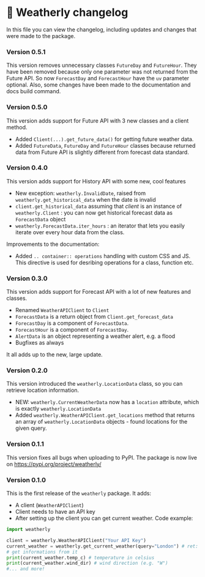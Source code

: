 # 📜 Weatherly changelog
In this file you can view the changelog, including updates and changes that were made to the package.

### Version 0.5.1
This version removes unnecessary classes `FutureDay` and `FutureHour`. They have been removed because only one parameter was not returned from the Future API. 
So now `ForecastDay` and `ForecastHour` have the `uv` parameter optional. Also, some changes have been made to the documentation and docs build command.

### Version 0.5.0
This version adds support for Future API with 3 new classes and a client method.
* Added `Client(...).get_future_data()` for getting future weather data.
* Added `FutureData`, `FutureDay` and `FutureHour` classes because returned data from Future API is slightly different from forecast data standard.

### Version 0.4.0
This version adds support for History API with some new, cool features
* New exception: `weatherly.InvalidDate`, raised from `weatherly.get_historical_data` when the date is invalid
* `client.get_historical_data` assuming that *client* is an instance of `weatherly.Client` : you can now get historical forecast data as `ForecastData` object
* `weatherly.ForecastData.iter_hours` : an iterator that lets you easily iterate over every hour data from the class.

Improvements to the documentation:
* Added `.. container:: operations` handling with custom CSS and JS. This directive is used for desribing operations for a class, function etc.

### Version 0.3.0
This version adds support for Forecast API with a lot of new features and classes.
* Renamed `WeatherAPIClient` to `Client`
* `ForecastData` is a return object from `Client.get_forecast_data`
* `ForecastDay` is a component of `ForecastData`.
* `ForecastHour` is a component of `ForecastDay`.
* `AlertData` is an object representing a weather alert, e.g. a flood
* Bugfixes as always

It all adds up to the new, large update.

### Version 0.2.0
This version introduced the `weatherly.LocationData` class, so you can retrieve location information.
* NEW: `weatherly.CurrentWeatherData` now has a `location` attribute, which is exactly `weatherly.LocationData`
* Added `weatherly.WeatherAPIClient.get_locations` method that returns an array of `weatherly.LocationData` objects - found locations for the given query.

### Version 0.1.1
This version fixes all bugs when uploading to PyPI. The package is now live on https://pypi.org/project/weatherly/

### Version 0.1.0
This is the first release of the `weatherly` package. It adds:
* A client (`WeatherAPIClient`)
* Client needs to have an API key
* After setting up the client you can get current weather. Code example:
```py
import weatherly

client = weatherly.WeatherAPIClient("Your API Key")
current_weather = weatherly.get_current_weather(query="London") # ret: CurrentWeatherData
# get informations from it
print(current_weather.temp_c) # temperature in celsius
print(current_weather.wind_dir) # wind direction (e.g. "W")
#... and more!
```